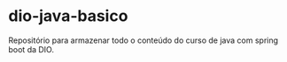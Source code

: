 # dio-java-basico
Repositório para armazenar todo o conteúdo do curso de java com spring boot da DIO.
